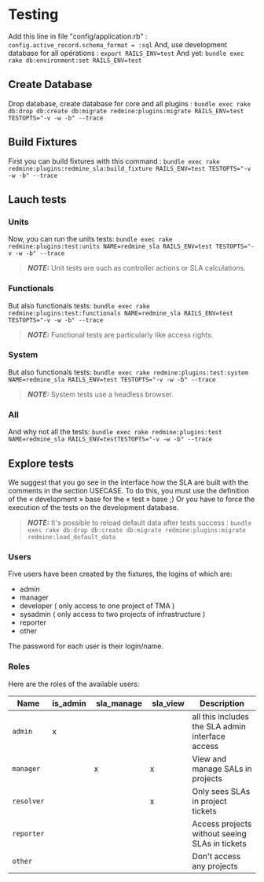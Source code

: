 # Testing
Add this line in file "config/application.rb" : `config.active_record.schema_format = :sql`
And, use development database for all opérations : `export RAILS_ENV=test`
And yet: `bundle exec rake db:environment:set RAILS_ENV=test`

## Create Database
Drop database, create database for core and all plugins : `bundle exec rake db:drop db:create db:migrate redmine:plugins:migrate RAILS_ENV=test TESTOPTS="-v -w -b" --trace`

## Build Fixtures
First you can build fixtures with this command : `bundle exec rake redmine:plugins:redmine_sla:build_fixture RAILS_ENV=test TESTOPTS="-v -w -b" --trace`

## Lauch tests

### Units
Now, you can run the units tests: `bundle exec rake redmine:plugins:test:units NAME=redmine_sla RAILS_ENV=test TESTOPTS="-v -w -b" --trace`

> **_NOTE:_** Unit tests are such as controller actions or SLA calculations.

### Functionals
But also functionals tests: `bundle exec rake redmine:plugins:test:functionals NAME=redmine_sla RAILS_ENV=test TESTOPTS="-v -w -b" --trace`

> **_NOTE:_** Functional tests are particularly like access rights.

### System
But also functionals tests: `bundle exec rake redmine:plugins:test:system NAME=redmine_sla RAILS_ENV=test TESTOPTS="-v -w -b" --trace`

> **_NOTE:_** System tests use a headless browser.

### All
And why not all the tests: `bundle exec rake redmine:plugins:test NAME=redmine_sla RAILS_ENV=testTESTOPTS="-v -w -b" --trace`

## Explore tests
We suggest that you go see in the interface how the SLA are built with the comments in the section USECASE. To do this, you must use the definition of the « development » base for the « test » base ;) Or you have to force the execution of the tests on the development database.

> **_NOTE:_** It's possible to reload default data after tests success : `bundle exec rake db:drop db:create db:migrate redmine:plugins:migrate redmine:load_default_data`

### Users
Five users have been created by the fixtures, the logins of which are:
- admin
- manager
- developer ( only access to one project of TMA )
- sysadmin ( only access to two projects of infrastructure )
- reporter
- other
  
The password for each user is their login/name.

### Roles
Here are the roles of the available users:

| Name        | is_admin  | sla_manage  | sla_view  | Description |
|-------------|-----------|-------------|-----------|-------------|
| `admin`     |     x     |             |           | all this includes the SLA admin interface access |
| `manager`   |           |      x      |     x     | View and manage SALs in projects                 |
| `resolver`  |           |             |     x     | Only sees SLAs in project tickets                |
| `reporter`  |           |             |           | Access projects without seeing SLAs in tickets   |
| `other`     |           |             |           | Don't access any projects             |
